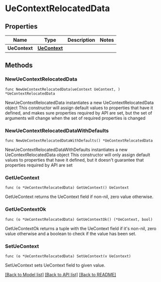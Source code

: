 # UeContextRelocatedData

## Properties

Name | Type | Description | Notes
------------ | ------------- | ------------- | -------------
**UeContext** | [**UeContext**](UeContext.md) |  | 

## Methods

### NewUeContextRelocatedData

`func NewUeContextRelocatedData(ueContext UeContext, ) *UeContextRelocatedData`

NewUeContextRelocatedData instantiates a new UeContextRelocatedData object
This constructor will assign default values to properties that have it defined,
and makes sure properties required by API are set, but the set of arguments
will change when the set of required properties is changed

### NewUeContextRelocatedDataWithDefaults

`func NewUeContextRelocatedDataWithDefaults() *UeContextRelocatedData`

NewUeContextRelocatedDataWithDefaults instantiates a new UeContextRelocatedData object
This constructor will only assign default values to properties that have it defined,
but it doesn't guarantee that properties required by API are set

### GetUeContext

`func (o *UeContextRelocatedData) GetUeContext() UeContext`

GetUeContext returns the UeContext field if non-nil, zero value otherwise.

### GetUeContextOk

`func (o *UeContextRelocatedData) GetUeContextOk() (*UeContext, bool)`

GetUeContextOk returns a tuple with the UeContext field if it's non-nil, zero value otherwise
and a boolean to check if the value has been set.

### SetUeContext

`func (o *UeContextRelocatedData) SetUeContext(v UeContext)`

SetUeContext sets UeContext field to given value.



[[Back to Model list]](../README.md#documentation-for-models) [[Back to API list]](../README.md#documentation-for-api-endpoints) [[Back to README]](../README.md)


